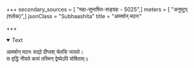 +++
secondary_sources = [ "महा-सुभाषित-सङ्ग्रहः - 5025",]
meters = [ "अनुष्टुप् (श्लोक)",]
jsonClass = "Subhaashita"
title = "आमर्षान् मदनः"

+++

<details open><summary>Text</summary>

आमर्षान् मदनः सद्यो दीप्तश् चेतसि जायते।  
स वृद्धिं नीयते कामं तस्मिन् द्वेष्येऽपि योषिताम्॥
</details>
